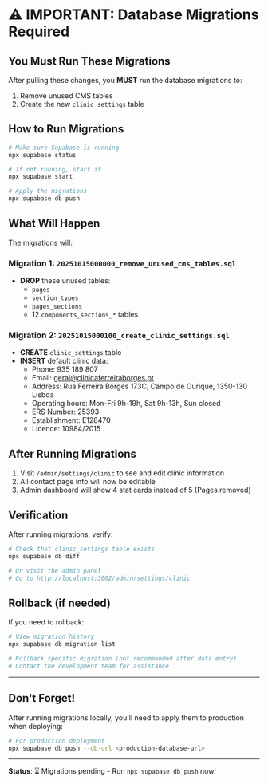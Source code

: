 # ⚠️ IMPORTANT: Database Migrations Required

## You Must Run These Migrations

After pulling these changes, you **MUST** run the database migrations to:
1. Remove unused CMS tables
2. Create the new `clinic_settings` table

## How to Run Migrations

```bash
# Make sure Supabase is running
npx supabase status

# If not running, start it
npx supabase start

# Apply the migrations
npx supabase db push
```

## What Will Happen

The migrations will:

### Migration 1: `20251015000000_remove_unused_cms_tables.sql`
- **DROP** these unused tables:
  - `pages`
  - `section_types`
  - `pages_sections`
  - 12 `components_sections_*` tables

### Migration 2: `20251015000100_create_clinic_settings.sql`
- **CREATE** `clinic_settings` table
- **INSERT** default clinic data:
  - Phone: 935 189 807
  - Email: geral@clinicaferreiraborges.pt
  - Address: Rua Ferreira Borges 173C, Campo de Ourique, 1350-130 Lisboa
  - Operating hours: Mon-Fri 9h-19h, Sat 9h-13h, Sun closed
  - ERS Number: 25393
  - Establishment: E128470
  - Licence: 10984/2015

## After Running Migrations

1. Visit `/admin/settings/clinic` to see and edit clinic information
2. All contact page info will now be editable
3. Admin dashboard will show 4 stat cards instead of 5 (Pages removed)

## Verification

After running migrations, verify:

```bash
# Check that clinic_settings table exists
npx supabase db diff

# Or visit the admin panel
# Go to http://localhost:3002/admin/settings/clinic
```

## Rollback (if needed)

If you need to rollback:

```bash
# View migration history
npx supabase db migration list

# Rollback specific migration (not recommended after data entry)
# Contact the development team for assistance
```

---

## Don't Forget!

After running migrations locally, you'll need to apply them to production when deploying:

```bash
# For production deployment
npx supabase db push --db-url <production-database-url>
```

---

**Status**: ⏳ Migrations pending - Run `npx supabase db push` now!
